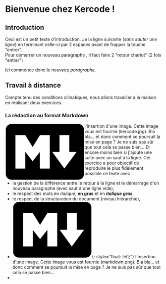 # Bienvenue chez Kercode !
## Introduction
Ceci est un petit texte d'introduction. Je la ligne suivante (*sans sauter une ligne*) en terminant celle-ci par 2 espaces avant de frapper la touche "entrer".  
Pour démarrer un nouveau paragraphe , il faut faire 2 "retour chariot" (2 fois "entrer")

Ici commence donc le *nouveau paragraphe*. 
## Travail à distance
Compte tenu des conditions climatiques, nous allons travailler à la maison en réalisant deux exercices.
### La rédaction au format Markdown
<img style="float: left;" src="images/markdown.png">l'insertion d'une image. Cette image vous est fournie (kercode.jpg). Bla bla... et donc comment se poursuit la mise en page ? Je ne suis pas sûr que tout cela se passe bien...
Et encore moins bien si j'ajoute une suite avec un saut à la ligne.
Cet exercice a pour objectif de reproduire le plus fidèlement possible ce texte avec :
- la gestion de la différence entre le retour à la ligne et le démarrage d'un nouveau paragraphe (avec saut d'une ligne vide),
- le respect des mots en *italique*, **en gras** et en ***italique gras***,
- le respect de la structuration du document (niveau hiérarchie),
- ![Texte alternatif](./images/markdown.png "Logo Markdown"){: style="float: left;"} l'insertion d'une image. Cette image vous est fournie (markdown.png). Bla bla... et donc comment se poursuit la mise en page ? Je ne suis pas sûr que tout cela se passe bien...
- 
